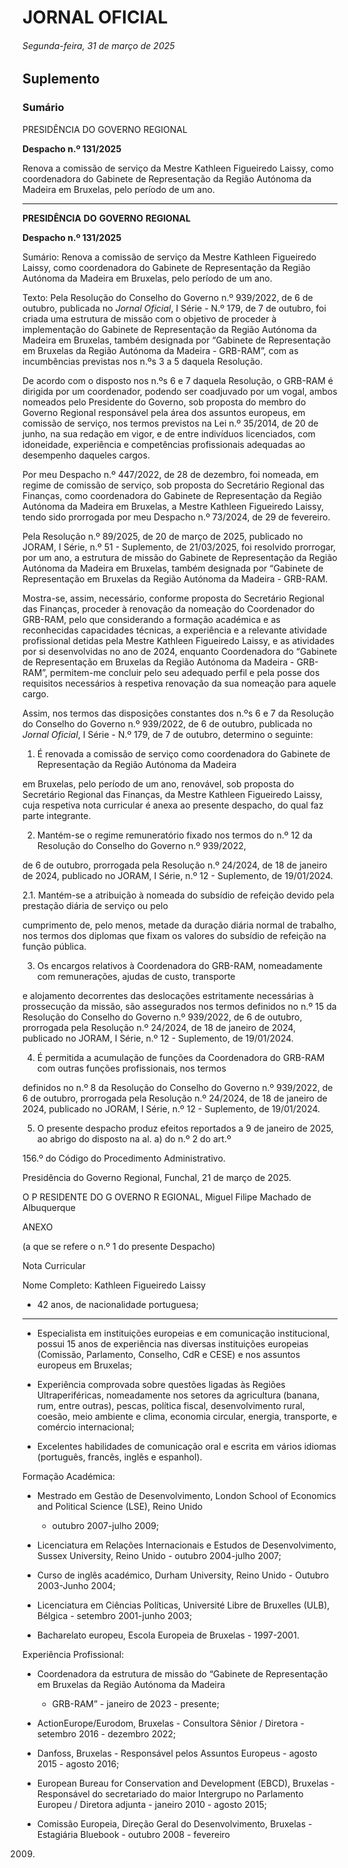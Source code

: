 # JORNAL OFICIAL

###### Segunda-feira, 31 de março de 2025

## **Suplemento**

### **Sumário**

PRESIDÊNCIA DO GOVERNO REGIONAL

**Despacho n.º 131/2025**

Renova a comissão de serviço da Mestre Kathleen Figueiredo Laissy, como
coordenadora do Gabinete de Representação da Região Autónoma da Madeira em
Bruxelas, pelo período de um ano.




---

**PRESIDÊNCIA** **DO** **GOVERNO** **REGIONAL**


**Despacho n.º 131/2025**


Sumário:
Renova a comissão de serviço da Mestre Kathleen Figueiredo Laissy, como coordenadora do Gabinete de Representação da Região
Autónoma da Madeira em Bruxelas, pelo período de um ano.

Texto:
Pela Resolução do Conselho do Governo n.º 939/2022, de 6 de outubro, publicada no _Jornal Oficial_, I Série - N.º 179, de 7
de outubro, foi criada uma estrutura de missão com o objetivo de proceder à implementação do Gabinete de Representação da
Região Autónoma da Madeira em Bruxelas, também designada por “Gabinete de Representação em Bruxelas da Região
Autónoma da Madeira - GRB-RAM”, com as incumbências previstas nos n.ºs 3 a 5 daquela Resolução.

De acordo com o disposto nos n.ºs 6 e 7 daquela Resolução, o GRB-RAM é dirigida por um coordenador, podendo ser
coadjuvado por um vogal, ambos nomeados pelo Presidente do Governo, sob proposta do membro do Governo Regional
responsável pela área dos assuntos europeus, em comissão de serviço, nos termos previstos na Lei n.º 35/2014, de 20 de junho,
na sua redação em vigor, e de entre indivíduos licenciados, com idoneidade, experiência e competências profissionais
adequadas ao desempenho daqueles cargos.

Por meu Despacho n.º 447/2022, de 28 de dezembro, foi nomeada, em regime de comissão de serviço, sob proposta do
Secretário Regional das Finanças, como coordenadora do Gabinete de Representação da Região Autónoma da Madeira em
Bruxelas, a Mestre Kathleen Figueiredo Laissy, tendo sido prorrogada por meu Despacho n.º 73/2024, de 29 de fevereiro.

Pela Resolução n.º 89/2025, de 20 de março de 2025, publicado no JORAM, I Série, n.º 51 - Suplemento, de 21/03/2025,
foi resolvido prorrogar, por um ano, a estrutura de missão do Gabinete de Representação da Região Autónoma da Madeira em
Bruxelas, também designada por “Gabinete de Representação em Bruxelas da Região Autónoma da Madeira - GRB-RAM.

Mostra-se, assim, necessário, conforme proposta do Secretário Regional das Finanças, proceder à renovação da nomeação
do Coordenador do GRB-RAM, pelo que considerando a formação académica e as reconhecidas capacidades técnicas, a
experiência e a relevante atividade profissional detidas pela Mestre Kathleen Figueiredo Laissy, e as atividades por si
desenvolvidas no ano de 2024, enquanto Coordenadora do “Gabinete de Representação em Bruxelas da Região Autónoma da
Madeira - GRB-RAM”, permitem-me concluir pelo seu adequado perfil e pela posse dos requisitos necessários à respetiva
renovação da sua nomeação para aquele cargo.

Assim, nos termos das disposições constantes dos n.ºs 6 e 7 da Resolução do Conselho do Governo n.º 939/2022, de 6 de
outubro, publicada no _Jornal Oficial_, I Série - N.º 179, de 7 de outubro, determino o seguinte:


1. É renovada a comissão de serviço como coordenadora do Gabinete de Representação da Região Autónoma da Madeira

em Bruxelas, pelo período de um ano, renovável, sob proposta do Secretário Regional das Finanças, da Mestre Kathleen
Figueiredo Laissy, cuja respetiva nota curricular é anexa ao presente despacho, do qual faz parte integrante.

2. Mantém-se o regime remuneratório fixado nos termos do n.º 12 da Resolução do Conselho do Governo n.º 939/2022,

de 6 de outubro, prorrogada pela Resolução n.º 24/2024, de 18 de janeiro de 2024, publicado no JORAM, I Série,
n.º 12 - Suplemento, de 19/01/2024.


2.1. Mantém-se a atribuição à nomeada do subsídio de refeição devido pela prestação diária de serviço ou pelo

cumprimento de, pelo menos, metade da duração diária normal de trabalho, nos termos dos diplomas que fixam
os valores do subsídio de refeição na função pública.

3. Os encargos relativos à Coordenadora do GRB-RAM, nomeadamente com remunerações, ajudas de custo, transporte

e alojamento decorrentes das deslocações estritamente necessárias à prossecução da missão, são assegurados nos
termos definidos no n.º 15 da Resolução do Conselho do Governo n.º 939/2022, de 6 de outubro, prorrogada pela
Resolução n.º 24/2024, de 18 de janeiro de 2024, publicado no JORAM, I Série, n.º 12 - Suplemento, de 19/01/2024.

4. É permitida a acumulação de funções da Coordenadora do GRB-RAM com outras funções profissionais, nos termos

definidos no n.º 8 da Resolução do Conselho do Governo n.º 939/2022, de 6 de outubro, prorrogada pela Resolução
n.º 24/2024, de 18 de janeiro de 2024, publicado no JORAM, I Série, n.º 12 - Suplemento, de 19/01/2024.

5. O presente despacho produz efeitos reportados a 9 de janeiro de 2025, ao abrigo do disposto na al. a) do n.º 2 do art.º

156.º do Código do Procedimento Administrativo.

Presidência do Governo Regional, Funchal, 21 de março de 2025.

O P RESIDENTE DO G OVERNO R EGIONAL, Miguel Filipe Machado de Albuquerque


ANEXO


(a que se refere o n.º 1 do presente Despacho)


Nota Curricular

Nome Completo: Kathleen Figueiredo Laissy

   - 42 anos, de nacionalidade portuguesa;




---

- Especialista em instituições europeias e em comunicação institucional, possui 15 anos de experiência nas diversas
instituições europeias (Comissão, Parlamento, Conselho, CdR e CESE) e nos assuntos europeus em Bruxelas;

- Experiência comprovada sobre questões ligadas às Regiões Ultraperiféricas, nomeadamente nos setores da agricultura
(banana, rum, entre outras), pescas, política fiscal, desenvolvimento rural, coesão, meio ambiente e clima, economia
circular, energia, transporte, e comércio internacional;

- Excelentes habilidades de comunicação oral e escrita em vários idiomas (português, francês, inglês e espanhol).

Formação Académica:

- Mestrado em Gestão de Desenvolvimento, London School of Economics and Political Science (LSE), Reino Unido 
   - outubro 2007-julho 2009;

- Licenciatura em Relações Internacionais e Estudos de Desenvolvimento, Sussex University, Reino Unido - outubro
2004-julho 2007;

- Curso de inglês académico, Durham University, Reino Unido - Outubro 2003-Junho 2004;

- Licenciatura em Ciências Políticas, Université Libre de Bruxelles (ULB), Bélgica - setembro 2001-junho 2003;

- Bacharelato europeu, Escola Europeia de Bruxelas - 1997-2001.

Experiência Profissional:

- Coordenadora da estrutura de missão do “Gabinete de Representação em Bruxelas da Região Autónoma da Madeira 
   - GRB-RAM” - janeiro de 2023 - presente;

- ActionEurope/Eurodom, Bruxelas - Consultora Sênior / Diretora - setembro 2016 - dezembro 2022;

- Danfoss, Bruxelas - Responsável pelos Assuntos Europeus - agosto 2015 - agosto 2016;

- European Bureau for Conservation and Development (EBCD), Bruxelas - Responsável do secretariado do maior
Intergrupo no Parlamento Europeu / Diretora adjunta - janeiro 2010 - agosto 2015;

- Comissão Europeia, Direção Geral do Desenvolvimento, Bruxelas - Estagiária Bluebook - outubro 2008 - fevereiro
2009.

